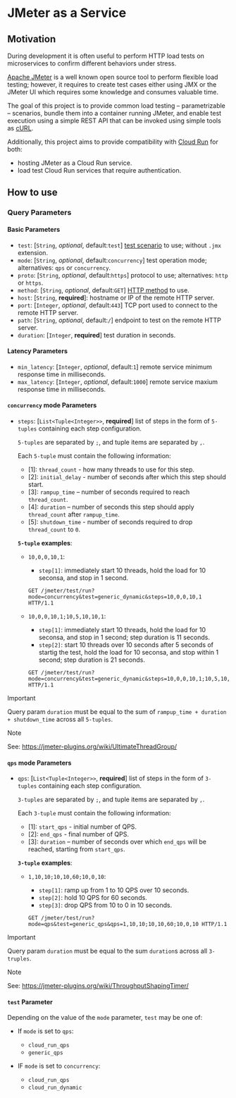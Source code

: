# JMeter as a Service

## Motivation

During development it is often useful to perform HTTP load tests on microservices to confirm different behaviors under stress.

[Apache JMeter](https://jmeter.apache.org/) is a well known open source tool to perform flexible load testing; however,
it requires to create test cases either using JMX or the JMeter UI which requires some knowledge and consumes valuable time.

The goal of this project is to provide common load testing – parametrizable – scenarios, bundle them into a container running JMeter,
and enable test execution using a simple REST API that can be invoked using simple tools as [cURL](https://curl.se/).

Additionally, this project aims to provide compatibility with [Cloud Run](https://cloud.google.com/run) for both:

- hosting JMeter as a Cloud Run service.
- load test Cloud Run services that require authentication.

## How to use

### Query Parameters

#### Basic Parameters

- `test`: [`String`, _optional_, default:`test`] [test scenario](src/main/jmeter) to use; without `.jmx` extension.
- `mode`: [`String`, _optional_, default:`concurrency`] test operation mode; alternatives: `qps` or `concurrency`.
- `proto`: [`String`, _optional_, default:`https`] protocol to use; alternatives: `http` or `https`.
- `method`: [`String`, _optional_, default:`GET`] [HTTP method](https://developer.mozilla.org/en-US/docs/Web/HTTP/Reference/Methods) to use.
- `host`: [`String`, **required**]: hostname or IP of the remote HTTP server.
- `port`: [`Integer`, _optional_, default:`443`] TCP port used to connect to the remote HTTP server.
- `path`: [`String`, _optional_, default:`/`] endpoint to test on the remote HTTP server.
- `duration`: [`Integer`, **required**] test duration in seconds.

#### Latency Parameters

- `min_latency`: [`Integer`, _optional_, default:`1`] remote service minimum response time in milliseconds.
- `max_latency`: [`Integer`, _optional_, default:`1000`] remote service maxium response time in milliseconds.

#### `concurrency` mode Parameters

- `steps`: [`List<Tuple<Integer>>`, **required**] list of steps in the form of `5-tuples` containing each step configuration.

  `5-tuples` are separated by `;`, and tuple items are separated by `,`.

  Each `5-tuple` must contain the following information:

  - [1]: `thread_count` - how many threads to use for this step.
  - [2]: `initial_delay` - number of seconds after which this step should start.
  - [3]: `rampup_time` – number of seconds required to reach `thread_count`.
  - [4]: `duration` – number of seconds this step should apply `thread_count` after `rampup_time`.
  - [5]: `shutdown_time` - number of seconds required to drop `thread_count` to `0`.

  **`5-tuple` examples**:

  - `10,0,0,10,1`:

    - `step[1]`: immediately start 10 threads, hold the load for 10 seconsa, and stop in 1 second.

    ```
    GET /jmeter/test/run?mode=concurrency&test=generic_dynamic&steps=10,0,0,10,1 HTTP/1.1
    ```

  - `10,0,0,10,1;10,5,10,10,1`:

    - `step[1]`: immediately start 10 threads, hold the load for 10 seconsa, and stop in 1 second; step duration is 11 seconds.
    - `step[2]`: start 10 threads over 10 seconds after 5 seconds of startig the test, hold the load for 10 seconsa, and stop within 1 second; step duration is 21 seconds.

    ```
    GET /jmeter/test/run?mode=concurrency&test=generic_dynamic&steps=10,0,0,10,1;10,5,10,10,1 HTTP/1.1
    ```

> [!IMPORTANT]  
> Query param `duration` must be equal to the sum of `rampup_time + duration + shutdown_time` across all `5-tuples`.

> [!NOTE]
> See: https://jmeter-plugins.org/wiki/UltimateThreadGroup/

#### `qps` mode Parameters

- `qps`: [`List<Tuple<Integer>>`, **required**] list of steps in the form of `3-tuples` containing each step configuration.

  `3-tuples` are separated by `;`, and tuple items are separated by `,`.

  Each `3-tuple` must contain the following information:

  - [1]: `start_qps` - initial number of QPS.
  - [2]: `end_qps` - final number of QPS.
  - [3]: `duration` – number of seconds over which `end_qps` will be reached, starting from `start_qps`.

  **`3-tuple` examples**:

  - `1,10,10;10,10,60;10,0,10`:

    - `step[1]`: ramp up from 1 to 10 QPS over 10 seconds.
    - `step[2]`: hold 10 QPS for 60 seconds.
    - `step[3]`: drop QPS from 10 to 0 in 10 seconds.

    ```
    GET /jmeter/test/run?mode=qps&test=generic_qps&qps=1,10,10;10,10,60;10,0,10 HTTP/1.1
    ```

> [!IMPORTANT]  
> Query param `duration` must be equal to the sum `duration`s across all `3-truples`.

> [!NOTE]
> See: https://jmeter-plugins.org/wiki/ThroughputShapingTimer/

#### `test` Parameter

Depending on the value of the `mode` parameter, `test` may be one of:

- If `mode` is set to `qps`:

  - `cloud_run_qps`
  - `generic_qps`

- IF `mode` is set to `concurrency`:

  - `cloud_run_qps`
  - `cloud_run_dynamic`
